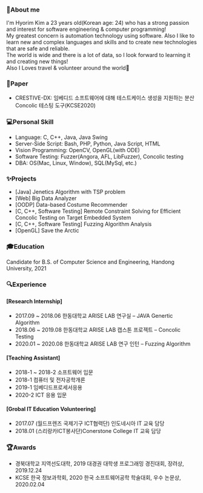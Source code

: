 ### 👋About me 
I'm Hyorim Kim a 23 years old(Korean age: 24) who has a strong passion and interest for software engineering & computer programming!    
My greatest concern is automation technology using software.
Also I like to learn new and complex languages and skills and to create new technologies that are safe and reliable.    
The world is wide and there is a lot of data, so I look forward to learning it and creating new things!    
Also I Loves travel & volunteer around the world:green_heart:

### :page_facing_up:Paper
- CRESTIVE-DX: 임베디드 소프트웨어에 대해 테스트케이스 생성을 지원하는 분산 Concolic 테스팅 도구(KCSE2020)

### :computer:Personal Skill
- Language: C, C++, Java, Java Swing
- Server-Side Script: Bash, PHP, Python, Java Script, HTML
- Vision Programming: OpenCV, OpenGL(with ODE)
- Software Testing: Fuzzer(Angora, AFL, LibFuzzer), Concolic testing
- DBA: OS(Mac, Linux, Window), SQL(MySql, etc.)

### :sparkles:Projects
- [Java] Jenetics Algorithm with TSP problem
- [Web] Big Data Analyzer
- [OODP] Data-based Costume Recommender
- [C, C++, Software Testing] Remote Constraint Solving for Efficient Concolic Testing on Target Embedded System
- [C, C++, Software Testing] Fuzzing Algorithm Analysis
- [OpenGL] Save the Arctic

### :mortar_board:Education
Candidate for B.S. of Computer Science and Engineering, Handong University, 2021

### :mag:Experience
#### [Research Internship]
- 2017.09 ~ 2018.06 한동대학교 ARISE LAB 연구실 – JAVA Genertic Algorithm<br>
- 2018.06 ~ 2019.08 한동대학교 ARISE LAB 캡스톤 프로젝트 – Concolic Testing<br>
- 2020.01 ~ 2020.08 한동대학교 ARISE LAB 연구 인턴 – Fuzzing Algorithm<br>
#### [Teaching Assistant]
- 2018-1 ~ 2018-2 소프트웨어 입문<br>
- 2018-1 컴퓨터 및 전자공학개론<br>
- 2019-1 임베디드프로세서응용<br>
- 2020-2 ICT 응용 입문<br>
#### [Grobal IT Education Volunteering]
- 2017.07 (월드프렌즈 국제기구 ICT협력단) 인도네시아 IT 교육 담당<br>
- 2018.01 (스리랑카ICT봉사단)Conerstone College IT 교육 담당

### :trophy:Awards
- 경북대학교 지역선도대학, 2019 대경권 대학생 프로그래밍 경진대회, 장려상, 2019.12.24<br>
- KCSE 한국 정보과학회, 2020 한국 소프트웨어공학 학술대회, 우수 논문상, 2020.02.04<br>
